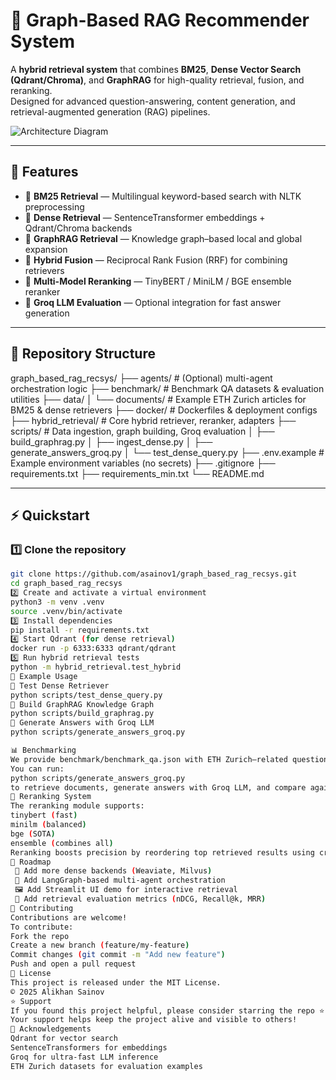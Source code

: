 # 🧠 Graph-Based RAG Recommender System

A **hybrid retrieval system** that combines **BM25**, **Dense Vector Search (Qdrant/Chroma)**, and **GraphRAG** for high-quality retrieval, fusion, and reranking.  
Designed for advanced question-answering, content generation, and retrieval-augmented generation (RAG) pipelines.

![Architecture Diagram](https://user-images.githubusercontent.com/00000000/architecture.png) <!-- optional: replace with your own image -->

---

## 🚀 Features

- 🔸 **BM25 Retrieval** — Multilingual keyword-based search with NLTK preprocessing  
- 🔸 **Dense Retrieval** — SentenceTransformer embeddings + Qdrant/Chroma backends  
- 🔸 **GraphRAG Retrieval** — Knowledge graph–based local and global expansion  
- 🔸 **Hybrid Fusion** — Reciprocal Rank Fusion (RRF) for combining retrievers  
- 🔸 **Multi-Model Reranking** — TinyBERT / MiniLM / BGE ensemble reranker  
- 🔸 **Groq LLM Evaluation** — Optional integration for fast answer generation

---

## 📁 Repository Structure

graph_based_rag_recsys/
├── agents/ # (Optional) multi-agent orchestration logic
├── benchmark/ # Benchmark QA datasets & evaluation utilities
├── data/
│ └── documents/ # Example ETH Zurich articles for BM25 & dense retrievers
├── docker/ # Dockerfiles & deployment configs
├── hybrid_retrieval/ # Core hybrid retriever, reranker, adapters
├── scripts/ # Data ingestion, graph building, Groq evaluation
│ ├── build_graphrag.py
│ ├── ingest_dense.py
│ ├── generate_answers_groq.py
│ └── test_dense_query.py
├── .env.example # Example environment variables (no secrets)
├── .gitignore
├── requirements.txt
├── requirements_min.txt
└── README.md

---

## ⚡️ Quickstart

### 1️⃣ Clone the repository
```bash
git clone https://github.com/asainov1/graph_based_rag_recsys.git
cd graph_based_rag_recsys
2️⃣ Create and activate a virtual environment
python3 -m venv .venv
source .venv/bin/activate
3️⃣ Install dependencies
pip install -r requirements.txt
4️⃣ Start Qdrant (for dense retrieval)
docker run -p 6333:6333 qdrant/qdrant
5️⃣ Run hybrid retrieval tests
python -m hybrid_retrieval.test_hybrid
🧪 Example Usage
🔹 Test Dense Retriever
python scripts/test_dense_query.py
🔹 Build GraphRAG Knowledge Graph
python scripts/build_graphrag.py
🔹 Generate Answers with Groq LLM
python scripts/generate_answers_groq.py

📊 Benchmarking
We provide benchmark/benchmark_qa.json with ETH Zurich–related questions to evaluate retrieval quality and answer accuracy.
You can run:
python scripts/generate_answers_groq.py
to retrieve documents, generate answers with Groq LLM, and compare against reference answers.
🧠 Reranking System
The reranking module supports:
tinybert (fast)
minilm (balanced)
bge (SOTA)
ensemble (combines all)
Reranking boosts precision by reordering top retrieved results using cross-encoder similarity.
📝 Roadmap
 🧭 Add more dense backends (Weaviate, Milvus)
 🧪 Add LangGraph-based multi-agent orchestration
 🖼️ Add Streamlit UI demo for interactive retrieval
 🧮 Add retrieval evaluation metrics (nDCG, Recall@k, MRR)
🤝 Contributing
Contributions are welcome!
To contribute:
Fork the repo
Create a new branch (feature/my-feature)
Commit changes (git commit -m "Add new feature")
Push and open a pull request
📜 License
This project is released under the MIT License.
© 2025 Alikhan Sainov
⭐ Support
If you found this project helpful, please consider starring the repo ⭐
Your support helps keep the project alive and visible to others!
📌 Acknowledgements
Qdrant for vector search
SentenceTransformers for embeddings
Groq for ultra-fast LLM inference
ETH Zurich datasets for evaluation examples
